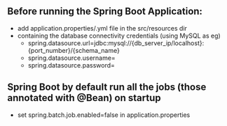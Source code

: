Before running the Spring Boot Application:
- 
- add application.properties/.yml file in the src/resources dir
- containing the database connectivity credentials (using MySQL as eg)
  - spring.datasource.url=jdbc:mysql://{db_server_ip/localhost}:{port_number}/{schema_name} 
  - spring.datasource.username= 
  - spring.datasource.password=

Spring Boot by default run all the jobs (those annotated with @Bean) on startup
- 
- set spring.batch.job.enabled=false in application.properties
